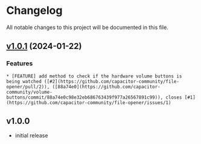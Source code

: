 # Changelog

All notable changes to this project will be documented in this file.

## [v1.0.1](https://github.com/capacitor-community/file-opener/compare/v1.0.0...v1.0.1) (2024-01-22)
  ### Features
    * [FEATURE] add method to check if the hardware volume buttons is being watched ([#2](https://github.com/capacitor-community/file-opener/pull/2)), ([88a74e0](https://github.com/capacitor-community/volume-buttons/commit/88a74e0c98e32eb686763439f977a26567891c99)), closes [#1](https://github.com/capacitor-community/file-opener/issues/1)
## v1.0.0
  * initial release
